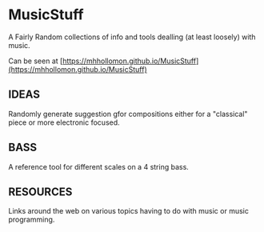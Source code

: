 # MusicStuff

A Fairly Random collections of info and tools dealling (at least loosely) with music.

Can be seen at [https://mhhollomon.github.io/MusicStuff](https://mhhollomon.github.io/MusicStuff)

## IDEAS

Randomly generate suggestion gfor compositions either for a "classical" piece or more electronic focused.

## BASS

A reference tool for different scales on a 4 string bass.

## RESOURCES

Links around the web on various topics having to do with music or music programming.